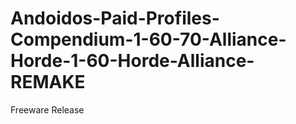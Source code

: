 # Andoidos-Paid-Profiles-Compendium-1-60-70-Alliance-Horde-1-60-Horde-Alliance-REMAKE
Freeware Release
